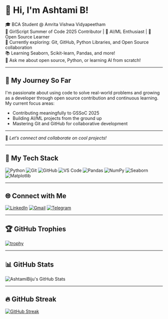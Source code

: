 # 👋 Hi, I'm Ashtami B!

🎓 BCA Student @ Amrita Vishwa Vidyapeetham  
🌟 GirlScript Summer of Code 2025 Contributor | 🤖 AI/ML Enthusiast | 🧠 Open Source Learner  
🔭 Currently exploring: Git, GitHub, Python Libraries, and Open Source collaboration  
📚 Learning Seaborn, Scikit-learn, Pandas, and more!  
💬 Ask me about open source, Python, or learning AI from scratch!

---

## 🚀 My Journey So Far
I'm passionate about using code to solve real-world problems and growing as a developer through open source contribution and continuous learning.  
My current focus areas:
- Contributing meaningfully to GSSoC 2025
- Building AI/ML projects from the ground up
- Mastering Git and GitHub for collaborative development

---

📌 *Let’s connect and collaborate on cool projects!*

---

## 🧠 My Tech Stack

![Python](https://img.shields.io/badge/Python-3776AB?style=for-the-badge&logo=python&logoColor=white)
![Git](https://img.shields.io/badge/Git-F05032?style=for-the-badge&logo=git&logoColor=white)
![GitHub](https://img.shields.io/badge/GitHub-181717?style=for-the-badge&logo=github&logoColor=white)
![VS Code](https://img.shields.io/badge/VSCode-007ACC?style=for-the-badge&logo=visual-studio-code&logoColor=white)
![Pandas](https://img.shields.io/badge/Pandas-150458?style=for-the-badge&logo=pandas&logoColor=white)
![NumPy](https://img.shields.io/badge/Numpy-013243?style=for-the-badge&logo=numpy&logoColor=white)
![Seaborn](https://img.shields.io/badge/Seaborn-3776AB?style=for-the-badge&logo=python&logoColor=white)
![Matplotlib](https://img.shields.io/badge/Matplotlib-11557C?style=for-the-badge&logo=python&logoColor=white)

---

## 🌐 Connect with Me

[![LinkedIn](https://img.shields.io/badge/LinkedIn-blue?style=for-the-badge&logo=linkedin&logoColor=white)](https://www.linkedin.com/in/ashtami-b-3a9042323)
[![Gmail](https://img.shields.io/badge/Gmail-D14836?style=for-the-badge&logo=gmail&logoColor=white)](mailto:Ashtamibiju123@gmail.com)
[![Telegram](https://img.shields.io/badge/Telegram-2CA5E0?style=for-the-badge&logo=telegram&logoColor=white)](https://t.me/AshtamiB)

---

## 🏆 GitHub Trophies
[![trophy](https://github-profile-trophy.vercel.app/?username=ryo-ma&theme=onedark)](https://github.com/ryo-ma/github-profile-trophy)

---

## 📊 GitHub Stats
![AshtamiBiju's GitHub Stats](https://github-readme-stats.vercel.app/api?username=AshtamiBiju&show_icons=true&theme=tokyonight)

---

## 🔥 GitHub Streak
[![GitHub Streak](https://streak-stats.demolab.com?user=AshtamiBiju&theme=tokyonight&hide_border=true)](https://git.io/streak-stats)
